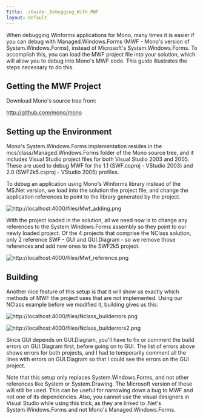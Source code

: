 ```yaml
---
Title: ./Guide:_Debugging_With_MWF
layout: default
---
```


When debugging Winforms applications for Mono, many times it is easier
if you can debug with Managed.Windows.Forms (MWF - Mono's version of
System.Windows.Forms), instead of Microsoft's System.Windows.Forms. To
accomplish this, you can load the MWF project file into your solution,
which will allow you to debug into Mono's MWF code. This guide
illustrates the steps necessary to do this.

Getting the MWF Project
-----------------------

Download Mono's source tree from:

<http://github.com/mono/mono>

Setting up the Environment
--------------------------

Mono's System.Windows.Forms implementation resides in the
mcs/class/Managed.Windows.Forms folder of the Mono source tree, and it
includes Visual Studio project files for both Visual Studio 2003 and
2005. These are used to debug MWF for the 1.1 (SWF.csproj - VStudio
2003) and 2.0 (SWF2k5.csproj - VStudio 2005) profiles.

To debug an application using Mono's Winforms library instead of the
MS.Net version, we load into the solution the project file, and change
the application references to point to the library generated by the
project.

![](http://localhost:4000/files/Mwf_adding.png "http://localhost:4000/files/Mwf_adding.png")

With the project loaded in the solution, all we need now is to change
any references to the System.Windows.Forms assembly so they point to our
newly loaded project. Of the 4 projects that comprise the NClass
solution, only 2 reference SWF - GUI and GUI.Diagram - so we remove
those references and add new ones to the SWF2k5 project.

![](http://localhost:4000/files/Mwf_reference.png "http://localhost:4000/files/Mwf_reference.png")

Building
--------

Another nice feature of this setup is that it will show us exactly which
methods of MWF the project uses that are not implemented. Using our
NClass example before we modified it, building gives us this:

![](http://localhost:4000/files/Nclass_builderrors.png "http://localhost:4000/files/Nclass_builderrors.png")

![](http://localhost:4000/files/Nclass_builderrors2.png "http://localhost:4000/files/Nclass_builderrors2.png")

Since GUI depends on GUI.Diagram, you'll have to fix or comment the
build errors on GUI.Diagram first, before going on to GUI. The list of
errors above shows errors for both projects, and I had to temporarily
comment all the lines with errors on GUI.Diagram so that I could see the
errors on the GUI project.

Note that this setup only replaces System.Windows.Forms, and not other
references like System or System.Drawing. The Microsoft version of these
will still be used. This can be useful for narrowing down a bug to MWF
and not one of its dependencies. Also, you cannot use the visual
designers in Visual Studio while using this trick, as they are linked to
.Net's System.Windows.Forms and not Mono's Managed.Windows.Forms.
